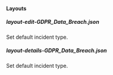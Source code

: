 
#### Layouts
##### layout-edit-GDPR_Data_Breach.json
Set default incident type.
##### layout-details-GDPR_Data_Breach.json
Set default incident type.